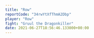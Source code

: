 ```yaml
---
title: "Row"
reportCode: "34rwYtXfThmA2Dbp"
player: "Row"
fight: "Gruul the Dragonkiller"
date: 2021-06-27T18:56:46.133000+00:00
---
```

